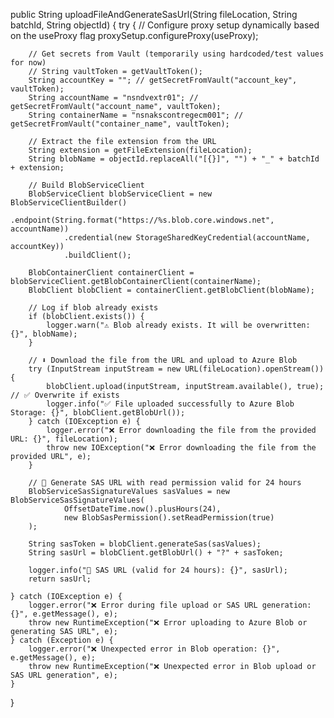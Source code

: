public String uploadFileAndGenerateSasUrl(String fileLocation, String batchId, String objectId) {
    try {
        // Configure proxy setup dynamically based on the useProxy flag
        proxySetup.configureProxy(useProxy);

        // Get secrets from Vault (temporarily using hardcoded/test values for now)
        // String vaultToken = getVaultToken();
        String accountKey = ""; // getSecretFromVault("account_key", vaultToken);
        String accountName = "nsndvextr01"; // getSecretFromVault("account_name", vaultToken);
        String containerName = "nsnakscontregecm001"; // getSecretFromVault("container_name", vaultToken);

        // Extract the file extension from the URL
        String extension = getFileExtension(fileLocation);
        String blobName = objectId.replaceAll("[{}]", "") + "_" + batchId + extension;

        // Build BlobServiceClient
        BlobServiceClient blobServiceClient = new BlobServiceClientBuilder()
                .endpoint(String.format("https://%s.blob.core.windows.net", accountName))
                .credential(new StorageSharedKeyCredential(accountName, accountKey))
                .buildClient();

        BlobContainerClient containerClient = blobServiceClient.getBlobContainerClient(containerName);
        BlobClient blobClient = containerClient.getBlobClient(blobName);

        // Log if blob already exists
        if (blobClient.exists()) {
            logger.warn("⚠️ Blob already exists. It will be overwritten: {}", blobName);
        }

        // ⬇️ Download the file from the URL and upload to Azure Blob
        try (InputStream inputStream = new URL(fileLocation).openStream()) {
            blobClient.upload(inputStream, inputStream.available(), true); // ✅ Overwrite if exists
            logger.info("✅ File uploaded successfully to Azure Blob Storage: {}", blobClient.getBlobUrl());
        } catch (IOException e) {
            logger.error("❌ Error downloading the file from the provided URL: {}", fileLocation);
            throw new IOException("❌ Error downloading the file from the provided URL", e);
        }

        // 🔐 Generate SAS URL with read permission valid for 24 hours
        BlobServiceSasSignatureValues sasValues = new BlobServiceSasSignatureValues(
                OffsetDateTime.now().plusHours(24),
                new BlobSasPermission().setReadPermission(true)
        );

        String sasToken = blobClient.generateSas(sasValues);
        String sasUrl = blobClient.getBlobUrl() + "?" + sasToken;

        logger.info("🔐 SAS URL (valid for 24 hours): {}", sasUrl);
        return sasUrl;

    } catch (IOException e) {
        logger.error("❌ Error during file upload or SAS URL generation: {}", e.getMessage(), e);
        throw new RuntimeException("❌ Error uploading to Azure Blob or generating SAS URL", e);
    } catch (Exception e) {
        logger.error("❌ Unexpected error in Blob operation: {}", e.getMessage(), e);
        throw new RuntimeException("❌ Unexpected error in Blob upload or SAS URL generation", e);
    }
}

